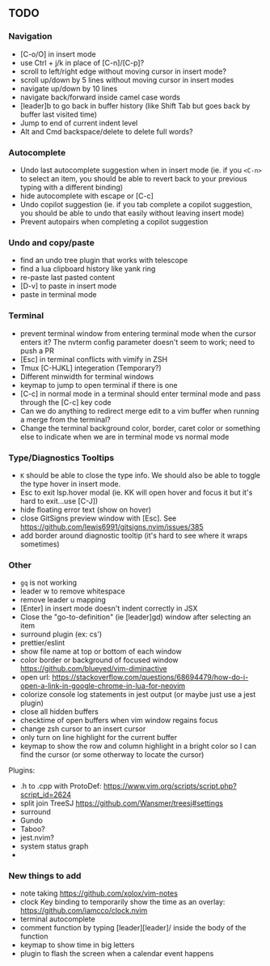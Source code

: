 ## TODO

### Navigation
- [C-o/O] in insert mode
- use Ctrl + j/k in place of [C-n]/[C-p]?
- scroll to left/right edge without moving cursor in insert mode?
- scroll up/down by 5 lines without moving cursor in insert modes
- navigate up/down by 10 lines
- navigate back/forward inside camel case words
- [leader]b to go back in buffer history (like Shift Tab but goes back by buffer
  last visited time)
- Jump to end of current indent level
- Alt and Cmd backspace/delete to delete full words?

### Autocomplete
- Undo last autocomplete suggestion when in insert mode (ie. if you `<C-n>` to
  select an item, you should be able to revert back to your previous typing with
  a different binding)
- hide autocomplete with escape or [C-c]
- Undo copilot suggestion (ie. if you tab complete a copilot suggestion, you
  should be able to undo that easily without leaving insert mode)
- Prevent autopairs when completing a copilot suggestion

### Undo and copy/paste
- find an undo tree plugin that works with telescope
- find a lua clipboard history like yank ring
- re-paste last pasted content
- [D-v] to paste in insert mode
- paste in terminal mode

### Terminal
- prevent terminal window from entering terminal mode when the cursor enters it?
  The nvterm config parameter doesn't seem to work; need to push a PR
- [Esc] in terminal conflicts with vimify in ZSH
- Tmux [C-HJKL] integeration (Temporary?)
- Different minwidth for terminal windows
- keymap to jump to open terminal if there is one
- [C-c] in normal mode in a terminal should enter terminal mode and pass through
  the [C-c] key code
- Can we do anything to redirect merge edit to a vim buffer when running a merge
  from the terminal?
- Change the terminal background color, border, caret color or something else to
  indicate when we are in terminal mode vs normal mode

### Type/Diagnostics Tooltips
- `K` should be able to close the type info. We should also be able to toggle
  the type hover in insert mode.
- Esc to exit lsp.hover modal (ie. KK will open hover and focus it but it's hard
to exit...use [C-J])
- hide floating error text (show on hover)
- close GitSigns preview window with [Esc]. See https://github.com/lewis6991/gitsigns.nvim/issues/385
- add border around diagnostic tooltip (it's hard to see where it wraps
  sometimes)

### Other
- `gq` is not working
- leader w to remove whitespace
- remove leader u mapping
- [Enter] in insert mode doesn't indent correctly in JSX
- Close the "go-to-definition" (ie [leader]gd) window after selecting an item
- surround plugin (ex: cs')
- prettier/eslint 
- show file name at top or bottom of each window
- color border or background of focused window
  https://github.com/blueyed/vim-diminactive
- open url:
https://stackoverflow.com/questions/68694479/how-do-i-open-a-link-in-google-chrome-in-lua-for-neovim
- colorize console log statements in jest output (or maybe just use a jest
  plugin)
- close all hidden buffers
- checktime of open buffers when vim window regains focus
- change zsh cursor to an insert cursor
- only turn on line highlight for the current buffer
- keymap to show the row and column highlight in a bright color so I can find
the cursor (or some otherway to locate the cursor)

Plugins:
- .h to .cpp with ProtoDef: https://www.vim.org/scripts/script.php?script_id=2624
- split join 
  TreeSJ https://github.com/Wansmer/treesj#settings
- surround
- Gundo
- Taboo?
- jest.nvim?
- system status graph
- 

### New things to add

- note taking
  https://github.com/xolox/vim-notes
- clock
  Key binding to temporarily show the time as an overlay:
  https://github.com/iamcco/clock.nvim
- terminal autocomplete
- comment function by typing [leader][leader]/ inside the body of the function
- keymap to show time in big letters
- plugin to flash the screen when a calendar event happens
